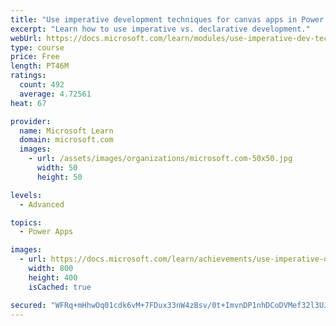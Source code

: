 ```yaml
---
title: "Use imperative development techniques for canvas apps in Power Apps"
excerpt: "Learn how to use imperative vs. declarative development."
webUrl: https://docs.microsoft.com/learn/modules/use-imperative-dev-techniques-powerapps-canvas-app/
type: course
price: Free
length: PT46M
ratings:
  count: 492
  average: 4.72561
heat: 67

provider:
  name: Microsoft Learn
  domain: microsoft.com
  images:
    - url: /assets/images/organizations/microsoft.com-50x50.jpg
      width: 50
      height: 50

levels:
  - Advanced

topics:
  - Power Apps

images:
  - url: https://docs.microsoft.com/learn/achievements/use-imperative-dev-techniques-social.png
    width: 800
    height: 400
    isCached: true

secured: "WFRq+mHhwOq01cdk6vM+7FDux33nW4zBsv/0t+ImvnDP1nhDCoDVMef32l3UJyp3Q4Hk24kq0E0wbkkKcxhEAtv0mw1Rn3vj+r5dbRRx4bjxrGG9M/kIGVPg+ZwiLwK5OjCRg/+CNg7hnVfwrktLC8QVLc4Kq0mBLrQgd4bC1nUFX2dpcbUis6yj475l9EEMrcM7iy3IIZUrbz88OuImdRVo7jxxt09glKTJ5wREBoj+IcJX2PyXcn5heYUEIHJkwsorcmn/oUxWYd0SwIDK67sKTMSOMdnDvyaQYYFJelzq19NaB0CbM5N4N2LmLiTeWFhyKmgJTZQ1iSqc9g6vIFpSUopQT9sXx06uwfDTFk87WK6jE2Sw95LV+fDA+CE+EQ0hRKevj0Xw+jKZprJ9Hg==;VX4rYkkMSidAcO+eASj1gg=="
---
```


